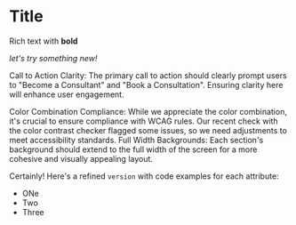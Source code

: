 <!-- @format -->

# Title

Rich text with **bold**

_let's try something new!_

Call to Action Clarity: The primary call to action should clearly prompt users to "Become a Consultant" and "Book a Consultation". Ensuring clarity here will enhance user engagement.

Color Combination Compliance: While we appreciate the color combination, it's crucial to ensure compliance with WCAG rules. Our recent check with the color contrast checker flagged some issues, so we need adjustments to meet accessibility standards.
Full Width Backgrounds: Each section's background should extend to the full width of the screen for a more cohesive and visually appealing layout.

Certainly! Here's a refined `version` with code examples for each attribute:

- ONe
- Two
- Three
